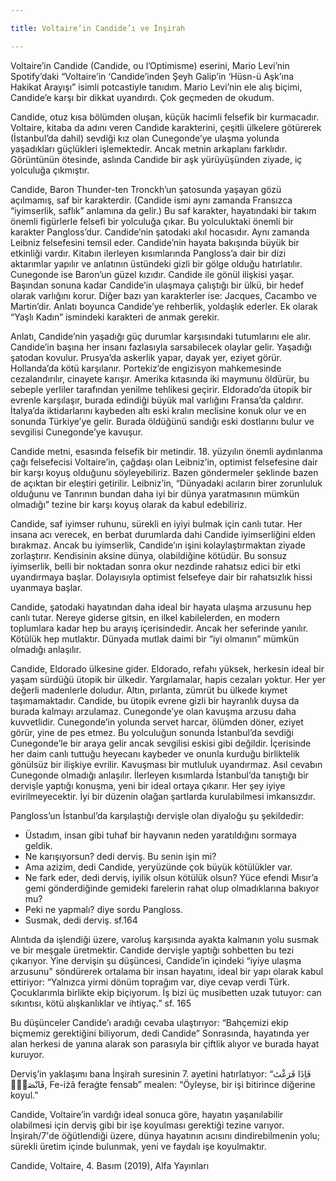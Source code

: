 ```yaml
---

title: Voltaire‘in Candide’ı ve İnşirah

---
```

Voltaire’in Candide (Candide, ou l’Optimisme) eserini, Mario Levi’nin Spotify’daki “Voltaire’in ‘Candide’inden Şeyh Galip’in ‘Hüsn-ü Aşk’ına Hakikat Arayışı” isimli potcastiyle tanıdım. Mario Levi’nin ele alış biçimi, Candide’e karşı bir dikkat uyandırdı. Çok geçmeden de okudum.

Candide, otuz kısa bölümden oluşan, küçük hacimli felsefik bir kurmacadır. Voltaire, kitaba da adını veren Candide karakterini, çeşitli ülkelere götürerek (İstanbul’da dahil) sevdiği kız olan Cunegonde’ye ulaşma yolunda yaşadıkları güçlükleri işlemektedir. Ancak metnin arkaplanı farklıdır. Görüntünün ötesinde, aslında Candide bir aşk yürüyüşünden ziyade, iç yolculuğa çıkmıştır.

Candide, Baron Thunder-ten Tronckh’un şatosunda yaşayan gözü açılmamış, saf bir karakterdir. (Candide ismi aynı zamanda Fransızca “iyimserlik, saflık” anlamına da gelir.) Bu saf karakter, hayatındaki bir takım önemli figürlerle felsefi bir yolculuğa çıkar. Bu yolculuktaki önemli bir karakter Pangloss’dur. Candide’nin şatodaki akıl hocasıdır. Aynı zamanda Leibniz felsefesini temsil eder. Candide’nin hayata bakışında büyük bir etkinliği vardır. Kitabın ilerleyen kısımlarında Pangloss’a dair bir dizi aktarımlar yapılır ve anlatının üstündeki gizli bir gölge olduğu hatırlatılır. Cunegonde ise Baron’un güzel kızıdır. Candide ile gönül ilişkisi yaşar. Başından sonuna kadar Candide’in ulaşmaya çalıştığı bir ülkü, bir hedef olarak varlığını korur. Diğer bazı yan karakterler ise: Jacques, Cacambo ve Martin’dir. Anlatı boyunca Candide’ye rehberlik, yoldaşlık ederler. Ek olarak “Yaşlı Kadın” ismindeki karakteri de anmak gerekir.

Anlatı, Candide’nin yaşadığı güç durumlar karşısındaki tutumlarını ele alır. Candide’in başına her insanı fazlasıyla sarsabilecek olaylar gelir. Yaşadığı şatodan kovulur. Prusya’da askerlik yapar, dayak yer, eziyet görür. Hollanda’da kötü karşılanır. Portekiz’de engizisyon mahkemesinde cezalandırılır, cinayete karışır. Amerika kıtasında iki maymunu öldürür, bu sebeple yerliler tarafından yenilme tehlikesi geçirir. Eldorado’da ütopik bir evrenle karşılaşır, burada edindiği büyük mal varlığını Fransa’da çaldırır. İtalya’da iktidarlarını kaybeden altı eski kralın meclisine konuk olur ve en sonunda Türkiye’ye gelir. Burada öldüğünü sandığı eski dostlarını bulur ve sevgilisi Cunegonde’ye kavuşur.

Candide metni, esasında felsefik bir metindir. 18. yüzyılın önemli aydınlanma çağı felsefecisi Voltaire’in, çağdaşı olan Leibniz’in, optimist felsefesine dair bir karşı koyuş olduğunu söyleyebiliriz. Bazen göndermeler şeklinde bazen de açıktan bir eleştiri getirilir. Leibniz’in, “Dünyadaki acıların birer zorunluluk olduğunu ve Tanrının bundan daha iyi bir dünya yaratmasının mümkün olmadığı” tezine bir karşı koyuş olarak da kabul edebiliriz.

Candide, saf iyimser ruhunu, sürekli en iyiyi bulmak için canlı tutar. Her insana acı verecek, en berbat durumlarda dahi Candide iyimserliğini elden bırakmaz. Ancak bu iyimserlik, Candide’ın işini kolaylaştırmaktan ziyade zorlaştırır. Kendisinin aksine dünya, olabildiğine kötüdür. Bu sonsuz iyimserlik, belli bir noktadan sonra okur nezdinde rahatsız edici bir etki uyandırmaya başlar. Dolayısıyla optimist felsefeye dair bir rahatsızlık hissi uyanmaya başlar.

Candide, şatodaki hayatından daha ideal bir hayata ulaşma arzusunu hep canlı tutar. Nereye giderse gitsin, en ilkel kabilelerden, en modern toplumlara kadar hep bu arayış içerisindedir. Ancak her seferinde yanılır. Kötülük hep mutlaktır. Dünyada mutlak daimi bir “iyi olmanın” mümkün olmadığı anlaşılır.

Candide, Eldorado ülkesine gider. Eldorado, refahı yüksek, herkesin ideal bir yaşam sürdüğü ütopik bir ülkedir. Yargılamalar, hapis cezaları yoktur. Her yer değerli madenlerle doludur. Altın, pırlanta, zümrüt bu ülkede kıymet taşımamaktadır. Candide, bu ütopik evrene gizli bir hayranlık duysa da burada kalmayı arzulamaz. Cunegonde’ye olan kavuşma arzusu daha kuvvetlidir. Cunegonde’in yolunda servet harcar, ölümden döner, eziyet görür, yine de pes etmez. Bu yolculuğun sonunda İstanbul’da sevdiği Cunegonde’le bir araya gelir ancak sevgilisi eskisi gibi değildir. İçerisinde her daim canlı tuttuğu heyecanı kaybeder ve onunla kurduğu birliktelik gönülsüz bir ilişkiye evrilir. Kavuşması bir mutluluk uyandırmaz. Asıl cevabın Cunegonde olmadığı anlaşılır. İlerleyen kısımlarda İstanbul’da tanıştığı bir dervişle yaptığı konuşma, yeni bir ideal ortaya çıkarır. Her şey iyiye evirilmeyecektir. İyi bir düzenin olağan şartlarda kurulabilmesi imkansızdır.

Pangloss’un İstanbul’da karşılaştığı dervişle olan diyaloğu şu şekildedir:

- Üstadım, insan gibi tuhaf bir hayvanın neden yaratıldığını sormaya geldik.
- Ne karışıyorsun? dedi derviş. Bu senin işin mi?
- Ama azizim, dedi Candide, yeryüzünde çok büyük kötülükler var.
- Ne fark eder, dedi derviş, iyilik olsun kötülük olsun? Yüce efendi Mısır’a gemi gönderdiğinde gemideki farelerin rahat olup olmadıklarına bakıyor mu?
- Peki ne yapmalı? diye sordu Pangloss.
- Susmak, dedi derviş. sf.164

Alıntıda da işlendiği üzere, varoluş karşısında ayakta kalmanın yolu susmak ve bir meşgale üretmektir. Candide dervişle yaptığı sohbetten bu tezi çıkarıyor. Yine dervişin şu düşüncesi, Candide’in içindeki “iyiye ulaşma arzusunu” söndürerek ortalama bir insan hayatını, ideal bir yapı olarak kabul ettiriyor: “Yalnızca yirmi dönüm toprağım var, diye cevap verdi Türk. Çocuklarımla birlikte ekip biçiyorum. İş bizi üç musibetten uzak tutuyor: can sıkıntısı, kötü alışkanlıklar ve ihtiyaç.” sf. 165

Bu düşünceler Candide’ı aradığı cevaba ulaştırıyor: “Bahçemizi ekip biçmemiz gerektiğini biliyorum, dedi Candide” Sonrasında, hayatında yer alan herkesi de yanına alarak son parasıyla bir çiftlik alıyor ve burada hayat kuruyor.

Derviş’in yaklaşımı bana İnşirah suresinin 7. ayetini hatırlatıyor: “فَاِذَا فَرَغْتَ فَانْصَبْۙ, Fe-iżâ feraġte fensab” mealen: “Öyleyse, bir işi bitirince diğerine koyul.”

Candide, Voltaire’in vardığı ideal sonuca göre, hayatın yaşanılabilir olabilmesi için derviş gibi bir işe koyulması gerektiği tezine varıyor. İnşirah/7'de öğütlendiği üzere, dünya hayatının acısını dindirebilmenin yolu; sürekli üretim içinde bulunmak, yeni ve faydalı işe koyulmaktır.

Candide, Voltaire, 4. Basım (2019), Alfa Yayınları